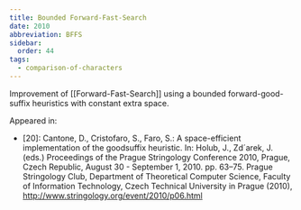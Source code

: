 ```yaml
---
title: Bounded Forward-Fast-Search
date: 2010
abbreviation: BFFS
sidebar:
  order: 44
tags:
  - comparison-of-characters
---
```


Improvement of [[Forward-Fast-Search]] using a bounded forward-good-suffix heuristics with constant extra space.

Appeared in:

- [20]: Cantone, D., Cristofaro, S., Faro, S.: A space-efficient implementation of the goodsuffix heuristic. In: Holub, J., Zd´arek, J. (eds.) Proceedings of the Prague Stringology Conference 2010, Prague, Czech Republic, August 30 - September 1, 2010. pp. 63–75. Prague Stringology Club, Department of Theoretical Computer Science, Faculty of Information Technology, Czech Technical University in Prague (2010), http://www.stringology.org/event/2010/p06.html
